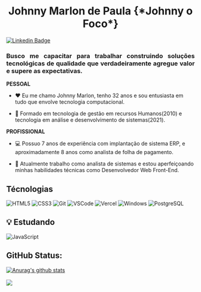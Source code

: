 <h1 align="center">
  Johnny Marlon de Paula {*Johnny o Foco*}
</h1>

[![Linkedin Badge](https://img.shields.io/badge/-LinkedIn-blue?style=for-the-badge&logo=Linkedin&logoColor=white&link=https://www.linkedin.com//johnnymarlon/)](https://www.linkedin.com/in/matheus-alves-dos-santos/)

<h3 align="justify">
Busco me capacitar para trabalhar construindo soluções tecnológicas de qualidade que verdadeiramente agregue valor e supere as expectativas.
</h3>

**PESSOAL**

- :heart: Eu me chamo Johnny Marlon, tenho 32 anos e sou entusiasta em tudo que envolve tecnologia computacional. 

- :book: Formado em tecnologia de gestão em recursos Humanos(2010) e tecnologia em análise e desenvolvimento de sistemas(2021).

**PROFISSIONAL**

- :computer: Possuo 7 anos de experiência com implantação de sistema ERP, e aproximadamente 8 anos como analista de folha de pagamento.

- :telescope: Atualmente trabalho como analista de sistemas e estou aperfeiçoando minhas habilidades técnicas como Desenvolvedor Web Front-End.


## Técnologias

![HTML5](https://img.shields.io/badge/-HTML5-E34F26?style=flat-square&logo=html5&logoColor=white) ![CSS3](https://img.shields.io/badge/-CSS3-549FDE?style=flat-square&logo=css3&logoColor=white) ![Git](https://img.shields.io/badge/-Git-F05032?style=flat-square&logo=git&logoColor=white) ![VSCode](https://img.shields.io/badge/-VSCode-0085D1?style=flat-square&logo=visual-studio-code&logoColor=white) ![Vercel](https://img.shields.io/badge/-Vercel-000000?style=flat-square&logo=vercel&logoColor=white) ![Windows](https://img.shields.io/badge/-Windows-00ADEF?style=flat-square&logo=windows&logoColor=white) ![PostgreSQL](https://img.shields.io/badge/-PostgreSQL-0076C6?style=flat-square&logo=postgreSQL&logoColor=white)


## :bulb: Estudando

![JavaScript](https://img.shields.io/badge/-JavaScript-F7B93E?style=flat-square&logo=javascript&logoColor=fff)


## GitHub Status:

<a href="https://github.com/johnnyofoco/johnnyofoco">
   <img align="center" src="https://github-readme-stats.vercel.app/api?username=johnnyofoco&show_icons=true&include_all_commits=true&theme=dark" alt="Anurag's github stats" />
</a> 
<br>
<br>
<a href="https://github.com/johnnyofoco/johnnyofoco">
  <!-- Change the `github-readme-stats.anuraghazra1.vercel.app` to `github-readme-stats.vercel.app`  -->
  <img align="center" src="https://github-readme-stats.vercel.app/api/top-langs/?username=johnnyofoco&layout=compact&theme=dark"/>
</a>
